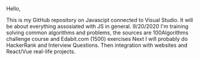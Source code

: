 Hello, 

This is my GitHub repository on Javascipt connected to Visual Studio. It will be about everything assosiated with JS in general. 
9/20/2020 I'm training solving common algorithms and problems, the sources are 100Algorithms challenge course and Edabit.com (1500) exercises
Next I will probably do HackerRank and Interview Questions. Then integration with websites and React/Vue real-life projects. 
